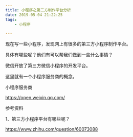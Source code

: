 ```yaml
---
title: 小程序之第三方制作平台分析
date: 2019-05-04 21:22:25
tags:
	- 小程序

---
```




现在写一些小程序，发现网上有很多的第三方小程序制作平台。

具体有哪些呢？他们有可以帮我们做到一些什么事情？

微信开放了第三方微信小程序的开发平台。

这里就有一个小程序服务商的概念。



小程序服务商

https://open.weixin.qq.com/







参考资料

1、第三方小程序平台有哪些呢？

https://www.zhihu.com/question/60073088